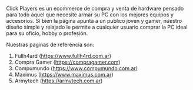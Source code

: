 Click Players es un ecommerce de compra y venta de hardware pensado para todo aquel que necesite armar su PC con los mejores equipos y accesorios. Si bien la página apunta a un publico joven y gamer, nuestro diseño simple y relajado le permite a cualquier usuario comprar la PC ideal para su oficio, hobby o profesión.

Nuestras paginas de referencia son:

1) Fullh4ard (https://www.fullh4rd.com.ar)
2) Compra Gamer (https://compragamer.com)
3) Compumundo (https://www.compumundo.com.ar)
4) Maximus (https://www.maximus.com.ar)
5) Armytech (https://armytech.com.ar)
